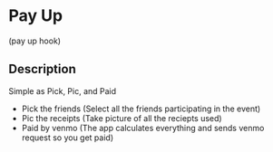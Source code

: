 # Pay Up
(pay up hook)

## Description
Simple as Pick, Pic, and Paid
- Pick the friends (Select all the friends participating in the event)
- Pic the receipts (Take picture of all the reciepts used)
- Paid by venmo (The app calculates everything and sends venmo request so you get paid)
